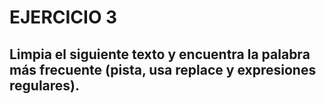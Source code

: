# EJERCICIO 3

## Limpia el siguiente texto y encuentra la palabra más frecuente (pista, usa replace y expresiones regulares).
